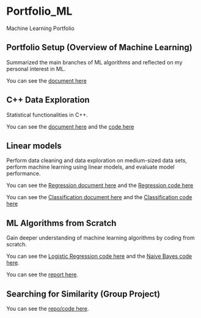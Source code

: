 # Portfolio_ML
Machine Learning Portfolio

## Portfolio Setup (Overview of Machine Learning)
Summarized the main branches of ML algorithms and reflected on my personal interest in ML.

You can see the [document here](Overview_of_ML.pdf)

## C++ Data Exploration
Statistical functionalities in C++.

You can see the [document here](Data_Exploration.docx) and the [code here](data_exploration.cpp)

## Linear models
Perform data cleaning and data exploration on medium-sized data sets, perform machine learning using linear models, and evaluate model performance.

You can see the [Regression document here](Regression.pdf) and the [Regression code here](Regression.Rmd)

You can see the [Classification document here](Linear_Models/Classification.pdf) and the [Classification code here](Classification.Rmd)

## ML Algorithms from Scratch
Gain deeper understanding of machine learning algorithms by coding from scratch.

You can see the [Logistic Regression code here](logisticRegression.cpp) and the [Naive Bayes code here](naiveBayes.cpp).

You can see the [report here](ML_Algorithms_from_scratch.docx).

## Searching for Similarity (Group Project)

You can see the [repo/code here](https://github.com/zaiquiriw/ml-similarties/tree/main).
